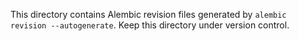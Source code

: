 This directory contains Alembic revision files generated by `alembic revision --autogenerate`.
Keep this directory under version control.

